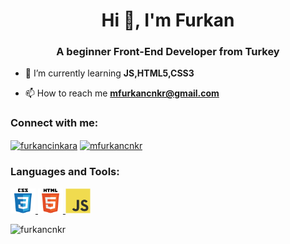 <h1 align="center">Hi 👋, I'm Furkan</h1>
<h3 align="center">A beginner Front-End Developer from Turkey</h3>

- 🌱 I’m currently learning **JS,HTML5,CSS3**

- 📫 How to reach me **mfurkancnkr@gmail.com**

<h3 align="left">Connect with me:</h3>
<p align="left">
<a href="https://linkedin.com/in/furkancinkara" target="blank"><img align="center" src="https://raw.githubusercontent.com/rahuldkjain/github-profile-readme-generator/master/src/images/icons/Social/linked-in-alt.svg" alt="furkancinkara" height="30" width="40" /></a>
<a href="https://www.hackerrank.com/mfurkancnkr" target="blank"><img align="center" src="https://raw.githubusercontent.com/rahuldkjain/github-profile-readme-generator/master/src/images/icons/Social/hackerrank.svg" alt="mfurkancnkr" height="30" width="40" /></a>
</p>

<h3 align="left">Languages and Tools:</h3>
<p align="left"> <a href="https://www.w3schools.com/css/" target="_blank" rel="noreferrer"> <img src="https://raw.githubusercontent.com/devicons/devicon/master/icons/css3/css3-original-wordmark.svg" alt="css3" width="40" height="40"/> </a> <a href="https://www.w3.org/html/" target="_blank" rel="noreferrer"> <img src="https://raw.githubusercontent.com/devicons/devicon/master/icons/html5/html5-original-wordmark.svg" alt="html5" width="40" height="40"/> </a> <a href="https://developer.mozilla.org/en-US/docs/Web/JavaScript" target="_blank" rel="noreferrer"> <img src="https://raw.githubusercontent.com/devicons/devicon/master/icons/javascript/javascript-original.svg" alt="javascript" width="40" height="40"/> </a> </p>

<p><img align="left" src="https://github-readme-streak-stats.herokuapp.com/?user=furkancnkr&show_icons=true&locale=en&layout=compact" alt="furkancnkr" /></p>

